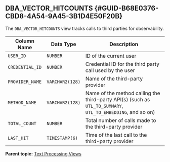 ## DBA_VECTOR_HITCOUNTS {#GUID-B68E0376-CBD8-4A54-9A45-3B1D4E50F20B}

The `DBA_VECTOR_HITCOUNTS` view tracks calls to third parties for observability. 

Column Name  |  Data Type  |  Description   
---|---|---  
`USER_ID` | `NUMBER` |  ID of the current user  
`CREDENTIAL_ID` | `NUMBER` |  Credential ID for the third party call used by the user  
`PROVIDER_NAME` | `VARCHAR2(128)` |  Name of the third-party provider  
`METHOD_NAME` | `VARCHAR2(128)` |  Name of the method calling the third-party API(s) (such as `UTL_TO_SUMMARY`, `UTL_TO_EMBEDDING`, and so on)   
`TOTAL_COUNT` | `NUMBER` |  Total number of calls made to the third-party provider  
`LAST_HIT` | `TIMESTAMP(6)` |  Time of the last call to the third-party provider  
  
**Parent topic:** [Text Processing Views](text-processing-views.md)
